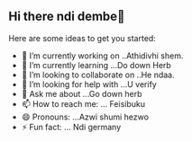 ## Hi there ndi dembe👋



Here are some ideas to get you started:

- 🔭 I’m currently working on ..Athidivhi shem.
- 🌱 I’m currently learning ...Do down Herb
- 👯 I’m looking to collaborate on ..He ndaa.
- 🤔 I’m looking for help with ...U verify
- 💬 Ask me about ...Go down herb
- 📫 How to reach me: ... Feisibuku
- 😄 Pronouns: ...Azwi shumi hezwo
- ⚡ Fun fact: ... Ndi germany

